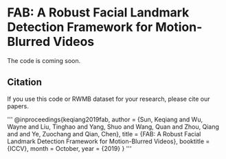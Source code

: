 # FAB: A Robust Facial Landmark Detection Framework for Motion-Blurred Videos

The code is coming soon.

## Citation
If you use this code or RWMB dataset for your research, please cite our papers.

'''
@inproceedings{keqiang2019fab,
 author = {Sun, Keqiang and Wu, Wayne and Liu, Tinghao and Yang, Shuo and Wang, Quan and Zhou, Qiang and and Ye, Zuochang and Qian, Chen},
 title = {FAB: A Robust Facial Landmark Detection Framework for Motion-Blurred Videos},
 booktitle = {ICCV},
 month = October,
 year = {2019}
}
'''
